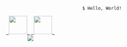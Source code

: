 ```             
                                                       $ Hello, World!
```
<div align="center">
<a href="https://www.linkedin.com/in/riq-dev" target="_blank"><code> <img width="50px" src="https://user-images.githubusercontent.com/76833081/129075769-ef824aa0-4fb4-4097-a921-e44655c228ca.png"> </code></a>
<a href="mailto:luis.riq.henrique@gmail.com" target="_blank"><code> <img width="50px" src="https://github.com/riq-dev/Icons/blob/main/icons/gmail.png?raw=true"> </code></a>
</div>
<div align="center">
<img src="https://github-readme-stats-anuraghazra1.vercel.app/api/top-langs/?username=riq-dev&layout=compact&theme=gotham&hide_title=true"/></a>
</div>
